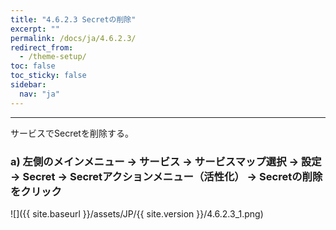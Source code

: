 ```yaml
---
title: "4.6.2.3 Secretの削除"
excerpt: ""
permalink: /docs/ja/4.6.2.3/
redirect_from:
  - /theme-setup/
toc: false
toc_sticky: false
sidebar:
  nav: "ja"
---
```



---

サービスでSecretを削除する。

### a\) 左側のメインメニュー → サービス → サービスマップ選択 → 設定 → Secret → Secretアクションメニュー（活性化） → Secretの削除をクリック
![]({{ site.baseurl }}/assets/JP/{{ site.version }}/4.6.2.3_1.png)
